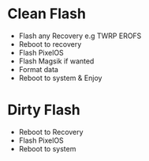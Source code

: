 # Clean Flash
- Flash any Recovery e.g TWRP EROFS
- Reboot to recovery
- Flash PixelOS
- Flash Magsik if wanted
- Format data
- Reboot to system & Enjoy

# Dirty Flash
- Reboot to Recovery
- Flash PixelOS
- Reboot to system
